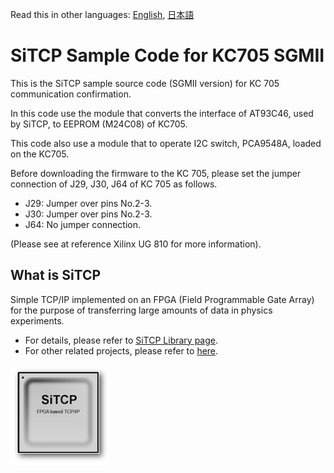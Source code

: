 Read this in other languages: [English](README.md), [日本語](README.ja.md)

# SiTCP Sample Code for KC705 SGMII

This is the SiTCP sample source code (SGMII version) for KC 705 communication confirmation.

In this code use the module that converts the interface of AT93C46, used by SiTCP, to EEPROM (M24C08) of KC705.

This code also use a module that to operate I2C switch, PCA9548A, loaded on the KC705.

Before downloading the firmware to the KC 705, please set the jumper connection of J29, J30, J64 of KC 705 as follows.

* J29: Jumper over pins No.2-3.
* J30: Jumper over pins No.2-3.
* J64: No jumper connection.

(Please see at reference Xilinx UG 810 for more information).


## What is SiTCP

Simple TCP/IP implemented on an FPGA (Field Programmable Gate Array) for the purpose of transferring large amounts of data in physics experiments.

* For details, please refer to [SiTCP Library page](https://www.bbtech.co.jp/en/products/sitcp-library/).
* For other related projects, please refer to [here](https://github.com/BeeBeansTechnologies).

![SiTCP](sitcp.png)
